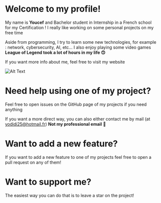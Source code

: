 # **Welcome to my profile!**

My name is **Youcef** and Bachelor student in Internship in a French school for my Certification !
I really like working on some personal projects on my free time

Aside from programming, I try to learn some new technologies, for example : network, cybersecurity, AI, etc... I also enjoy playing some video games **League of Legend took a lot of hours in my life :upside_down_face:**

If you want more info about me, feel free to visit my website


![Alt Text](https://media.giphy.com/media/QNagS57sbUws8/giphy.gif)

# **Need help using one of my project?**
Feel free to open issues on the GitHub page of my projects if you need anything

If you want a more direct way, you can also either contact me by mail (at yodidi25@hotmail.fr) **Not my professional email** 🙂

# **Want to add a new feature?**
If you want to add a new feature to one of my projects feel free to open a pull request on any of them!

# **Want to support me?**
The easiest way you can do that is to leave a star on the project!


